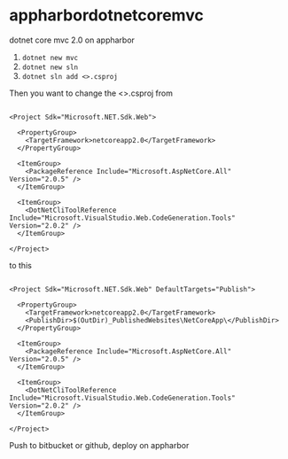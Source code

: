 # appharbordotnetcoremvc
dotnet core mvc 2.0 on appharbor

1. `dotnet new mvc`
2. `dotnet new sln`
3. `dotnet sln add <>.csproj`

Then you want to change the <>.csproj from

```

<Project Sdk="Microsoft.NET.Sdk.Web">

  <PropertyGroup>
    <TargetFramework>netcoreapp2.0</TargetFramework>
  </PropertyGroup>

  <ItemGroup>
    <PackageReference Include="Microsoft.AspNetCore.All" Version="2.0.5" />
  </ItemGroup>

  <ItemGroup>
    <DotNetCliToolReference Include="Microsoft.VisualStudio.Web.CodeGeneration.Tools" Version="2.0.2" />
  </ItemGroup>

</Project>

```

to this


```

<Project Sdk="Microsoft.NET.Sdk.Web" DefaultTargets="Publish">

  <PropertyGroup>
    <TargetFramework>netcoreapp2.0</TargetFramework>
    <PublishDir>$(OutDir)_PublishedWebsites\NetCoreApp\</PublishDir>
  </PropertyGroup>

  <ItemGroup>
    <PackageReference Include="Microsoft.AspNetCore.All" Version="2.0.5" />
  </ItemGroup>

  <ItemGroup>
    <DotNetCliToolReference Include="Microsoft.VisualStudio.Web.CodeGeneration.Tools" Version="2.0.2" />
  </ItemGroup>

</Project>

```

Push to bitbucket or github, deploy on appharbor
